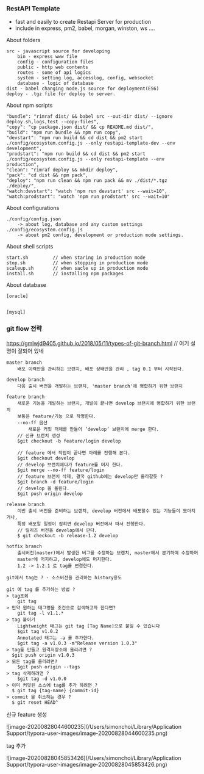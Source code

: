 ### RestAPI Template

-   fast and easily to create Restapi Server for production
-   include in express, pm2, babel, morgan, winston, ws ....

About folders

```
src - javascript source for developing
	bin - express www file
	config - configuration files
	public - http web contents
	routes - some of api logics
	system - setting log, accesslog, config, websocket
	database - logic of database
dist - babel changing node.js source for deployment(ES6)
deploy - .tgz file for deploy to server.
```

About npm scripts

```
"bundle": "rimraf dist/ && babel src --out-dir dist/ --ignore deploy.sh,logs,test --copy-files",
"copy": "cp package.json dist/ && cp README.md dist/",
"build": "npm run bundle && npm run copy",
"devstart": "npm run build && cd dist && pm2 start ./config/ecosystem.config.js --only restapi-template-dev --env development",
"prodstart": "npm run build && cd dist && pm2 start ./config/ecosystem.config.js --only restapi-template --env production",
"clean": "rimraf deploy && mkdir deploy",
"pack": "cd dist && npm pack",
"deploy": "npm run clean && npm run pack && mv ./dist/*.tgz ./deploy/",
"watch:devstart": "watch 'npm run devstart' src --wait=10",
"watch:prodstart": "watch 'npm run prodstart' src --wait=10"
```

About configurations

```
./config/config.json
	-> about log, database and any custom settings
./config/ecosystem.config.js
	-> about pm2 config, development or production mode settings.
```

About shell scripts

```
start.sh         // when staring in production mode
stop.sh          // when stopping in production mode
scaleup.sh       // when sacle up in production mode
install.sh       // installing npm packages
```

About database

```
[oracle]

    
[mysql]

```

### git flow 전략

https://gmlwjd9405.github.io/2018/05/11/types-of-git-branch.html // 여기 설명이 잘되어 있네

```
master branch
	배포 이력만을 관리하는 브랜치, 배포 상태만을 관리 , tag 0.1 부터 시작된다.

develop branch
	다음 출시 버전을 개발하는 브랜치, 'master branch'에 병합하기 위한 브랜치

feature branch
	새로운 기능을 개발하는 브랜치, 개발이 끝나면 develop 브랜치에 병합하기 위한 브랜치
	보통은 feature/기능 으로 작명한다.
	--no-ff 옵션
		새로운 커밋 객체를 만들어 ‘develop’ 브랜치에 merge 한다.
	// 신규 브랜치 생성
	$git checkout -b feature/login develop

	// feature 에서 작업이 끝나면 아래를 진행해 본다.
	$git checkout develop
	// develop 브랜치에다가 feature를 머지 한다.
	$git merge --no-ff feature/login
	// feature 브랜치 삭제, 결국 github에는 develop만 올라갈듯 ?
	$git branch -d feature/login
	// develop 을 올린다.
	$git push origin develop

release branch
	이번 출시 버전을 준비하는 브랜치, develop 버전에서 배포할수 있는 기능들이 모아지거나,
	특정 배포일 일정이 잡히면 develop 버전에서 따서 진행한다.
	// 릴리즈 버전을 develop에서 딴다.
	$ git checkout -b release-1.2 develop

hotfix branch
	출시버전(master)에서 발생한 버그를 수정하는 브랜치, master에서 분기하여 수정하며
	master에 머지하고, develop에도 머지한다.
	1.2 -> 1.2.1 로 tag를 변경한다.

git에서 tag는 ? - 소스버전을 관리하는 history용도

git 에 tag 를 추가하는 방법 ?
> tag조회
	git tag
> 만약 원하는 태그명을 조건으로 검색하고자 한다면?
	git tag -l v1.1.*
> tag 붙이기
	Lightweight 태그는 git tag [Tag Name]으로 붙일 수 있습니다
	$git tag v1.0.2
	Annotated 태그는 -a 를 추가한다.
	$git tag -a v1.0.3 -m"Release version 1.0.3"
> tag를 만들고 원격저장소에 올리려면 ?
  $git push origin v1.0.3
> 모든 tag를 올리려면?
	$git push origin --tags
> tag 삭제하려면 ?
 	$git tag -d v1.0.0
> 이미 커밋된 소스에 tag를 추가 하려면 ?
  $ git tag {tag-name} {commit-id}
> commit 을 취소하는 경우 ?
  $ git reset HEAD^
```

신규 feature 생성

![image-20200828044600235](/Users/simonchoi/Library/Application Support/typora-user-images/image-20200828044600235.png)

tag 추가

![image-20200828045853426](/Users/simonchoi/Library/Application Support/typora-user-images/image-20200828045853426.png)
